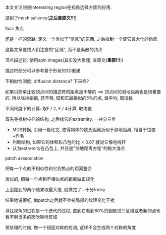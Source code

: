 本文关注的是interesting region在视角选择方面的应用.

提到了mesh saliency(**之后查原文!!!**)

foci: 焦点

还是一样的思路: 定义一个类似于"信息"的东西, 之后找到一个使它最大化的角度.

这篇文章要找人们注意的"区域", 而不是离散的顶点

顶点描述符: 使用spin images(其实没大看懂, 查原文(**重要!!!**))

描述符部分可以参考基于形状的3D重建

不相似性测度: diffusion distance? 下采样?

如果只简单比较顶点间的描述符的距离是不够的 ==> 顶点间的测地距离也是很重要的, 所以除掉距离, 还不够, 取和它最相似的5%的点, 做平均, 取指数

不同尺度下的计算: 取F / 2, F / 4计算, 取均值

首先寻找树枝样的结构, 之后找它的extremity, 一共分三步
 - MDS转换, 引用一篇论文, 使得物体的欧氏距离近似于测地距离, 相当于拉直+炸毛
 - 判断结构, 如果它的体积和凸包的比 < 0.67 就说它像电线杆
 - 认为extremity在凸包上, 并且是"测地距离方程"的极大值点

patch asssociation

把每一个点的不相似性和它到焦点的距离整合

类似的, 把每一个点到不相似点的距离做正规化

上面提到的两个结果取最大值, 就做完了...十分tricky

结果他说很好, 做patch之后就不会被局部的纹理变化干扰

寻找视角的过程是一个迭代的过程, 直到它看到60%的因缺思厅区域或者新的点也看不到很多的因吹斯听区域

预处理的时候, 做一个镜面对称的检测, 这样不会生成两个对称的角度
